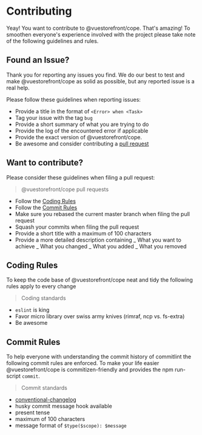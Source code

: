 # Contributing

Yeay! You want to contribute to @vuestorefront/cope. That's amazing! To smoothen everyone's experience involved with the project please take note of the following guidelines and rules.


## Found an Issue?

Thank you for reporting any issues you find. We do our best to test and make @vuestorefront/cope as solid as possible, but any reported issue is a real help.

Please follow these guidelines when reporting issues:

- Provide a title in the format of `<Error> when <Task>`
- Tag your issue with the tag `bug`
- Provide a short summary of what you are trying to do
- Provide the log of the encountered error if applicable
- Provide the exact version of @vuestorefront/cope.
- Be awesome and consider contributing a [pull request](#want-to-contribute)

## Want to contribute?

Please consider these guidelines when filing a pull request:

> @vuestorefront/cope pull requests

- Follow the [Coding Rules](#coding-rules)
- Follow the [Commit Rules](#commit-rules)
- Make sure you rebased the current master branch when filing the pull request
- Squash your commits when filing the pull request
- Provide a short title with a maximum of 100 characters
- Provide a more detailed description containing
  _ What you want to achieve
  _ What you changed
  _ What you added
  _ What you removed

## Coding Rules

To keep the code base of @vuestorefront/cope neat and tidy the following rules apply to every change

> Coding standards

- `eslint` is king
- Favor micro library over swiss army knives (rimraf, ncp vs. fs-extra)
- Be awesome

## Commit Rules

To help everyone with understanding the commit history of commitlint the following commit rules are enforced.
To make your life easier @vuestorefront/cope is commitizen-friendly and provides the npm run-script `commit`.

> Commit standards

- [conventional-changelog](https://github.com/conventional-changelog)
- husky commit message hook available
- present tense
- maximum of 100 characters
- message format of `$type($scope): $message`
